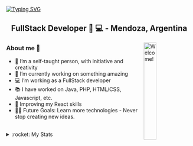 [![Typing SVG](https://readme-typing-svg.herokuapp.com?font=Comfortaa&size=50&pause=1000&color=7C18DA&background=000000&center=true&vCenter=true&width=1600&height=120&lines=Hello+World+%F0%9F%A4%8D!!!+I'm+Celeste+D'Angelo)](https://git.io/typing-svg)

<h2 align="center">FullStack Developer 💪 💻 - Mendoza, Argentina</h2>

<img align='right' src="https://media.giphy.com/media/bTsDIfDSJF4Vq/giphy.gif" alt="Welcome!" width="26%"/>

### About me :eyes:

   - 🙎 I’m a self-taught person, with initiative and creativity
   - 🔭 I’m currently working on something amazing
   - 💻 I’m working as a FullStack developer
   - 📚 I have worked on Java, PHP, HTML/CSS, Javascript, etc.
   - 🌱 Improving my React skills
   - 💪🏼 Future Goals: Learn more technologies - Never stop creating new ideas.
   


<br>

<details>
<summary>:rocket: My Stats</summary>

<!--START_SECTION:activity-->
<br>
<div align="center">
  <img width="49%" src="https://github-readme-streak-stats.herokuapp.com?user=celesdv&theme=midnight-purple"/>
  <img width="49%" src="https://github-readme-stats.vercel.app/api?username=celesdv&show_icons=true&theme=midnight-purple"/>
</div>

<div align="center">
  <img width="98%" src="https://github-readme-stats.vercel.app/api/top-langs/?username=celesdv&layout=compact&theme=midnight-purple&card_width=1200"/>
</div>
<!--END_SECTION:activity-->

</details>



